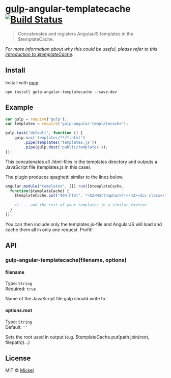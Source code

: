 # [gulp](https://github.com/wearefractal/gulp)-angular-templatecache [![Build Status](https://secure.travis-ci.org/miickel/gulp-angular-templatecache.png?branch=master)](http://travis-ci.org/miickel/gulp-angular-templatecache)

> Concatenates and registers AngularJS templates in the $templateCache.

*For more information about why this could be useful, please refer to this [introduction to $templateCache](http://www.thinkster.io/pick/puguRrgU4O/angularjs-templatecache).*


## Install

Install with [npm](https://npmjs.org/package/gulp-angular-templatecache)

```
npm install gulp-angular-templatecache --save-dev
```


## Example

```js
var gulp = require('gulp');
var templates = require('gulp-angular-templatecache');

gulp.task('default', function () {
	gulp.src('templates/**/*.html')
		.pipe(templates('templates.js'))
		.pipe(gulp.dest('public/templates'));
});
```

This concatenates all .html-files in the templates directory and outputs a JavaScript file (templates.js in this case).

The plugin produces spaghetti similar to the lines below.

```js
angular.module("templates", []).run([$templateCache,
  function($templateCache) {
    $templateCache.put("404.html", "<h2>Watthaphuck?!</h2><div class=\"alert alert-danger\"><p>The page you are looking for does not exist. Classic 404, homie!</p></div><img src=\"http://www.reactiongifs.com/wp-content/uploads/2013/10/tom-delonge-wtf1.gif\" class=\"img-responsive\"/>");
    
    // ... and the rest of your templates in a similar fashion
  }
]);

```
You can then include only the templates.js-file and AngularJS will load and cache them all in only one request. Profit!

## API

### gulp-angular-templatecache(filename, options)

#### filename

Type: `String`  
Required: `true`

Name of the JavaScript file gulp should write to.

#### options.root

Type: `String`  
Default: `''`

Sets the root used in output (e.g. $templateCache.put(path.join(root, filepath))...)

## License

MIT © [Mickel](http://mickel.me)
